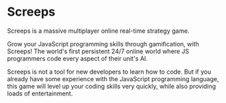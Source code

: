 # Screeps

Screeps is a massive multiplayer online real-time strategy game. 

Grow your JavaScript programming skills through gamification, with Screeps! The world's first persistent 24/7 online world where JS programmers code every aspect of their unit's AI.

Screeps is not a tool for new developers to learn how to code. But if you already have some experience with the JavaScript programming language, this game will level up your coding skills very quickly, while also providing loads of entertainment. 
